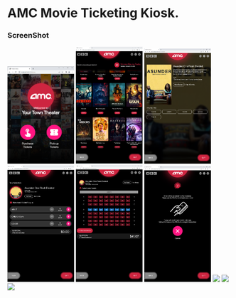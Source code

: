 # AMC Movie Ticketing Kiosk.

### ScreenShot

 <p float="left">
  <img src="screenshot/1.png" width="150" />
  <img src="screenshot/2.png" width="150" /> 
  <img src="screenshot/3.png" width="150" />
  <img src="screenshot/4.png" width="150" />
  <img src="screenshot/5.png" width="150" />
  <img src="screenshot/6.png" width="150" />
  <img src="screenshot/7.png" width="150" />
  <img src="screenshot/8.png" width="150" />
  <img src="screenshot/9.png" width="150" />
  
</p>
